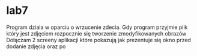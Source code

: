 # lab7
Program dziala w oparciu o wrzucenie zdecia. Gdy program przyjmie plik który jest zdjęciem rozpocznie się tworzenie zmodyfikowanych obrazów
Dołączam 2 screeny aplikacji które pokazują jak prezentuje się okno przed dodanie zdjęcia oraz po
